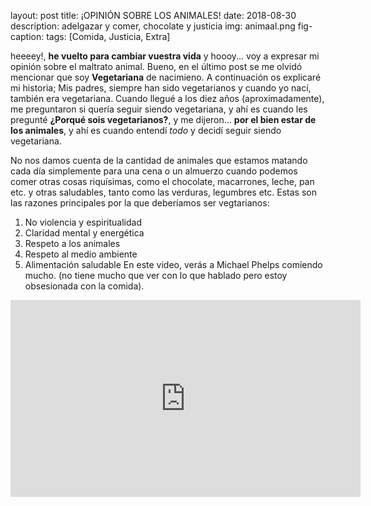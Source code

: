 layout: post
title: ¡OPINIÓN SOBRE LOS ANIMALES!
date: 2018-08-30
description: adelgazar y comer, chocolate y justicia
img: animaal.png
fig-caption: 
tags: [Comida, Justicia, Extra]


heeeey!, **he vuelto para cambiar vuestra vida** y hoooy... voy a expresar mi opinión sobre el maltrato animal.
Bueno, en el último post se me olvidó mencionar que soy **Vegetariana** de nacimieno. A continuación os explicaré mi historia;
Mis padres, siempre han sido vegetarianos y cuando yo nací, también era vegetariana. Cuando llegué a los diez años (aproximadamente),
me preguntaron si quería seguir siendo vegetariana, y ahí es cuando les pregunté **¿Porqué sois vegetarianos?**, y me dijeron...
**por el bien estar de los animales**, y ahí es cuando entendí *todo* y decidí seguir siendo vegetariana.

No nos damos cuenta de la cantidad de animales que estamos matando cada día simplemente para una cena o un almuerzo cuando podemos comer otras cosas riquísimas, como el chocolate, macarrones, leche, pan etc. y otras saludables, tanto como las verduras, legumbres etc.
Estas son las razones principales por la que deberíamos ser vegtarianos:

1. No violencia y espiritualidad
2. Claridad mental y energética
3. Respeto a los animales
4. Respeto al medio ambiente
5. Alimentación saludable
En este video, verás a Michael Phelps comiendo mucho. (no tiene mucho que ver con lo que hablado pero estoy obsesionada con la comida).
<iframe width="560" height="315" src="https://www.youtube.com/embed/Zw8iljkD1So" frameborder="0" allow="autoplay; encrypted-media" allowfullscreen></iframe>
